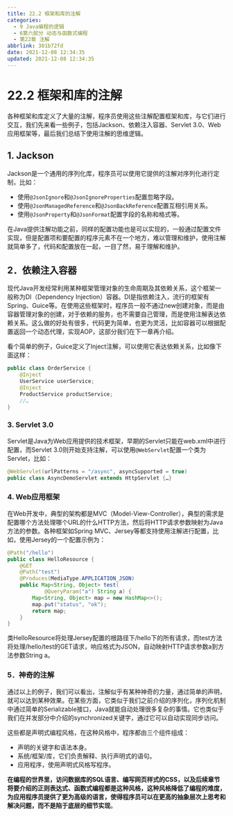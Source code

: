 ```yaml
---
title: 22.2 框架和库的注解
categories:
  - 9 Java编程的逻辑
  - 6第六部分 动态与函数式编程
  - 第22章 注解
abbrlink: 301b72fd
date: 2021-12-08 12:34:35
updated: 2021-12-08 12:34:35
---
```

# 22.2 框架和库的注解
各种框架和库定义了大量的注解，程序员使用这些注解配置框架和库，与它们进行交互，我们先来看一些例子，包括Jackson、依赖注入容器、Servlet 3.0、Web应用框架等，最后我们总结下使用注解的思维逻辑。

## 1. Jackson
Jackson是一个通用的序列化库，程序员可以使用它提供的注解对序列化进行定制，比如：
- 使用`@JsonIgnore`和`@JsonIgnoreProperties`配置忽略字段。
- 使用`@JsonManagedReference`和`@JsonBackReference`配置互相引用关系。
- 使用`@JsonProperty`和`@JsonFormat`配置字段的名称和格式等。

在Java提供注解功能之前，同样的配置功能也是可以实现的，一般通过配置文件实现，但是配置项和要配置的程序元素不在一个地方，难以管理和维护，使用注解就简单多了，代码和配置放在一起，一目了然，易于理解和维护。

## 2．依赖注入容器
现代Java开发经常利用某种框架管理对象的生命周期及其依赖关系，这个框架一般称为DI（Dependency Injection）容器。DI是指依赖注入，流行的框架有Spring、Guice等。在使用这些框架时，程序员一般不通过new创建对象，而是由容器管理对象的创建，对于依赖的服务，也不需要自己管理，而是使用注解表达依赖关系。这么做的好处有很多，代码更为简单，也更为灵活，比如容器可以根据配置返回一个动态代理，实现AOP，这部分我们在下一章再介绍。

看个简单的例子，Guice定义了Inject注解，可以使用它表达依赖关系，比如像下面这样：

```java
public class OrderService {
    @Inject
    UserService userService;
    @Inject
    ProductService productService;
    //…
}
```

### 3. Servlet 3.0
Servlet是Java为Web应用提供的技术框架，早期的Servlet只能在web.xml中进行配置，而Servlet 3.0则开始支持注解，可以使用`@WebServlet`配置一个类为Servlet，比如：

```java
@WebServlet(urlPatterns = "/async", asyncSupported = true)
public class AsyncDemoServlet extends HttpServlet {…}
```

### 4. Web应用框架
在Web开发中，典型的架构都是MVC（Model-View-Controller），典型的需求是配置哪个方法处理哪个URL的什么HTTP方法，然后将HTTP请求参数映射为Java方法的参数。各种框架如Spring MVC、Jersey等都支持使用注解进行配置，比如，使用Jersey的一个配置示例为：

```java
@Path("/hello")
public class HelloResource {
    @GET
    @Path("test")
    @Produces(MediaType.APPLICATION_JSON)
    public Map<String, Object> test(
            @QueryParam("a") String a) {
        Map<String, Object> map = new HashMap<>();
        map.put("status", "ok");
        return map;
    }
}
```

类HelloResource将处理Jersey配置的根路径下/hello下的所有请求，而test方法将处理/hello/test的GET请求，响应格式为JSON，自动映射HTTP请求参数a到方法参数String a。

### 5．神奇的注解
通过以上的例子，我们可以看出，注解似乎有某种神奇的力量，通过简单的声明，就可以达到某种效果。在某些方面，它类似于我们之前介绍的序列化，序列化机制中通过简单的Serializable接口，Java就能自动处理很多复杂的事情。它也类似于我们在并发部分中介绍的synchronized关键字，通过它可以自动实现同步访问。

这些都是声明式编程风格，在这种风格中，程序都由三个组件组成：
- 声明的关键字和语法本身。
- 系统/框架/库，它们负责解释、执行声明式的语句。
- 应用程序，使用声明式风格写程序。

**在编程的世界里，访问数据库的SQL语言、编写网页样式的CSS，以及后续章节将要介绍的正则表达式、函数式编程都是这种风格，这种风格降低了编程的难度，为应用程序员提供了更为高级的语言，使得程序员可以在更高的抽象层次上思考和解决问题，而不是陷于底层的细节实现**。
